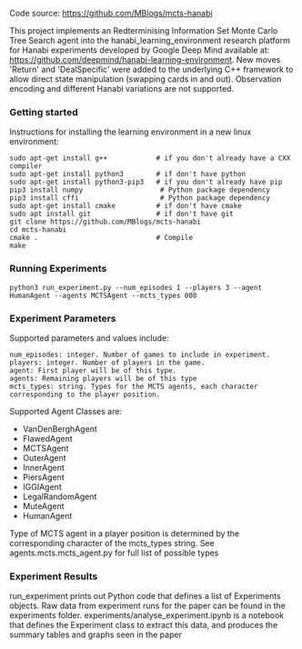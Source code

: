 Code source: https://github.com/MBlogs/mcts-hanabi

This project implements an Redterminising Information Set Monte Carlo Tree Search agent into the hanabi\_learning\_environment research platform for Hanabi experiments developed by Google Deep Mind available at: https://github.com/deepmind/hanabi-learning-environment.
New moves 'Return' and 'DealSpecific' were added to the underlying C++ framework to allow direct state manipulation (swapping cards in and out). Observation encoding and different Hanabi variations are not supported.

### Getting started
Instructions for installing the learning environment in a new linux environment:
```
sudo apt-get install g++            # if you don't already have a CXX compiler
sudo apt-get install python3        # if don't have python
sudo apt-get install python3-pip3   # if you don't already have pip
pip3 install numpy                   # Python package dependency
pip3 install cffi                    # Python package dependency
sudo apt-get install cmake          # if don't have cmake
sudo apt install git                # if don't have git
git clone https://github.com/MBlogs/mcts-hanabi
cd mcts-hanabi
cmake .                             # Compile
make                       
```
### Running Experiments
```
python3 run_experiment.py --num_episodes 1 --players 3 --agent HumanAgent --agents MCTSAgent --mcts_types 000
```
### Experiment Parameters
Supported parameters and values include:
```
num_episodes: integer. Number of games to include in experiment.
players: integer. Number of players in the game.
agent: First player will be of this type.
agents: Remaining players will be of this type
mcts_types: string. Types for the MCTS agents, each character corresponding to the player position.
```
Supported Agent Classes are:
- VanDenBerghAgent
- FlawedAgent
- MCTSAgent
- OuterAgent
- InnerAgent
- PiersAgent
- IGGIAgent
- LegalRandomAgent
- MuteAgent
- HumanAgent

Type of MCTS agent in a player position is determined by the corresponding character of the mcts_types string. See agents.mcts.mcts_agent.py for full list of possible types

### Experiment Results
run_experiment prints out Python code that defines a list of Experiments objects.
Raw data from experiment runs for the paper can be found in the experiments folder.
experiments/analyse_experiment.ipynb is a notebook that defines the Experiment class to extract this data, and produces the summary tables and graphs seen in the paper